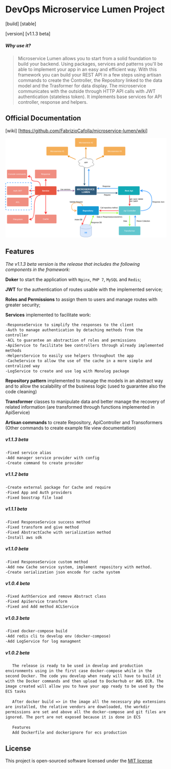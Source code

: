 # DevOps Microservice Lumen Project
[build] [stable]

[version] [v1.1.3  beta]

##### Why use it?
>Microservice Lumen allows you to start from a solid foundation to build your backend. Using packages, services and patterns you'll be able to implement your app in an easy and efficient way. With this framework you can build your REST API in a few steps using artisan commands to create the Controller, the Repository linked to the data model and the Trasformer for data display. The microservice communicates with the outside through HTTP API calls with JWT authentication (stateless token). It implements base services for API controller, response and helpers.

## Official Documentation
[wiki] [https://github.com/FabrizioCafolla/microservice-lumen/wiki]

![](.github/Microservice%20Lumen.png)

## Features 
_The v1.1.3 beta version is the release that includes the following components in the framework:_

**Doker** to start the application with `Nginx`, `PHP 7`, `MySQL` and `Redis`;

**JWT** for the authentication of routes usable with the implemented service;

**Roles and Permissions** to assign them to users and manage routes with greater security;

**Services** implemented to facilitate work:

    -ResponseService to simplify the responses to the client
    -Auth to manage authentication by detaching methods from the controller
    -ACL to guarantee an abstraction of roles and permissions
    -ApiService to facilitate bee controllers through already implemented methods
    -HelpersService to easily use helpers throughout the app
    -CacheService to allow the use of the cache in a more simple and centralized way
    -LogService to create and use log with Monolog package

**Repository pattern** implemented to manage the models in an abstract way and to allow the scalability of the business logic (used to guarantee also the code cleaning)

**Transformer** classes to manipulate data and better manage the recovery of related information (are transformed through functions implemented in ApiService)
  
**Artisan commands** to create Repository, ApiController and Transoformers (Other commands to create example file view documentation)

  ##### v1.1.3 beta
    -Fixed service alias
    -Add manager service provider with config
    -Create command to create provider
    
  ##### v1.1.2 beta
    -Create external package for Cache and require
    -Fixed App and Auth providers
    -Fixed boostrap file load
    
  ##### v1.1.1 beta
    -Fixed ResponseService success method
    -Fixed transform and give method
    -Fixed AbstractCache with serialization method
    -Install aws sdk
    
  ##### v1.1.0 beta
    -Fixed ResponseService custom method
    -Add new Cache service system, implement repository with method.
    -Create serialization json encode for cache system
    
  ##### v1.0.4 beta
    -Fixed AuthService and remove Abstract class
    -Fixed ApiService transform
    -Fixed and Add method ACLService
      
  ##### v1.0.3 beta
    -Fixed docker-compose build
    -Add redis cli to develop env (docker-compose) 
    -Add LogService for log managment
  
   ##### v1.0.2 beta
       The release is ready to be used in develop and production environments using in the first case docker-compose while in the second Docker. The code you develop when ready will have to build it with the Docker commands and then upload to Dockerhub or AWS ECR. The image created will allow you to have your app ready to be used by the ECS tasks
       
       After docker build => in the image all the necessary php extensions are installed, the relative vendors are downloaded, the workdir permissions are set and above all the docker-compose and git files are ignored. The port are not exposed because it is done in ECS
       
       Features
       Add Dockerfile and dockerignore for ecs production

## License

This project is open-sourced software licensed under the [MIT license](http://opensource.org/licenses/MIT)
